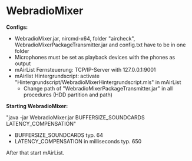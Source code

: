 # WebradioMixer

**Configs:**

- WebradioMixer.jar, nircmd-x64, folder "aircheck", WebradioMixerPackageTransmitter.jar and config.txt have to be in one folder
- Microphones must be set as playback devices with the phones as output
- mAirList Fernsteuerung: TCP/IP-Server with 127.0.0.1:9001
- mAirlist Hintergrundscript: activate "Hintergrundscript/WebradioMixerHintergrundscript.mls" in mAirList
  - Change path of "WebradioMixerPackageTransmitter.jar" in all procedures (HDD partition and path)

**Starting WebradioMixer:**

"java -jar WebradioMixer.jar BUFFERSIZE_SOUNDCARDS LATENCY_COMPENSATION"

- BUFFERSIZE_SOUNDCARDS typ. 64
- LATENCY_COMPENSATION in milliseconds typ. 650

After that start mAirList.